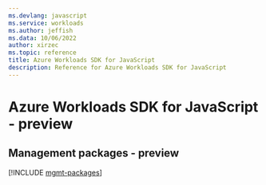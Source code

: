 ```yaml
---
ms.devlang: javascript
ms.service: workloads
ms.author: jeffish
ms.data: 10/06/2022
author: xirzec
ms.topic: reference
title: Azure Workloads SDK for JavaScript
description: Reference for Azure Workloads SDK for JavaScript
---
```

# Azure Workloads SDK for JavaScript - preview

## Management packages - preview
[!INCLUDE [mgmt-packages](workloads-mgmt-index.md)]